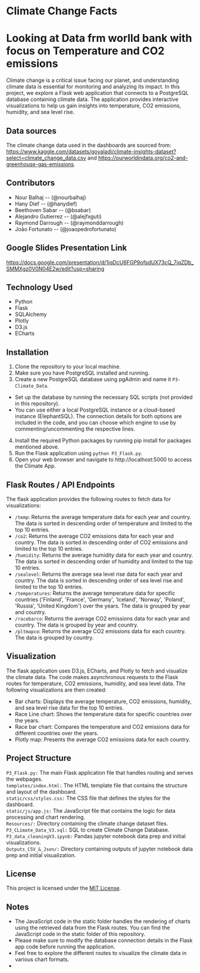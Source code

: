 # Climate Change Facts
# Looking at Data frm worlld bank with focus on Temperature and CO2 emissions
Climate change is a critical issue facing our planet, and understanding climate data is essential for monitoring and analyzing its impact. In this project, we explore a Flask web application that connects to a PostgreSQL database containing climate data. The application provides interactive visualizations to help us gain insights into temperature, CO2 emissions, humidity, and sea level rise.

## Data sources
The climate change data used in the dashboards are sourced from: https://www.kaggle.com/datasets/goyaladi/climate-insights-dataset?select=climate_change_data.csv and https://ourworldindata.org/co2-and-greenhouse-gas-emissions.

## Contributors
- Nour Balhaj -- (@nourbalhaj)
- Hany Dief -- (@hanydief)
- Beethoven Sabar -- (@bsabar)
- Alejandro Gutierrez -- (@alejfxguti)
- Raymond Darrough -- (@raymonddarrough)
- João Fortunato -- (@joaopedrofortunato)

## Google Slides Presentation Link
https://docs.google.com/presentation/d/1iqDcU6FGP9ofsdUX73cQ_7jqZDb_SMMXgz0V0N04E2w/edit?usp=sharing

## Technology Used

- Python
- Flask
- SQLAlchemy
- Plotly
- D3.js
- ECharts

## Installation

1. Clone the repository to your local machine.
2. Make sure you have PostgreSQL installed and running.
3. Create a new PostgreSQL database using pgAdmin and name it `P3-Climate_Data`.
  - Set up the database by running the necessary SQL scripts (not provided in this repository).
  - You can use either a local PostgreSQL instance or a cloud-based instance (ElephantSQL). The connection details for both options are included in the code, and you can choose which engine to use by commenting/uncommenting the respective lines.
4. Install the required Python packages by running pip install for packages mentioned above.
5. Run the Flask application using `python P3_Flask.py`.
6. Open your web browser and navigate to http://localhost:5000 to access the Climate App.

## Flask Routes / API Endpoints
The flask application provides the following routes to fetch data for visualizations:

- `/temp`: Returns the average temperature data for each year and country. The data is sorted in descending order of temperature and limited to the top 10 entries.
- `/co2`: Returns the average CO2 emissions data for each year and country. The data is sorted in descending order of CO2 emissions and limited to the top 10 entries.
- `/humidity`: Returns the average humidity data for each year and country. The data is sorted in descending order of humidity and limited to the top 10 entries.
- `/sealevel`: Returns the average sea level rise data for each year and country. The data is sorted in descending order of sea level rise and limited to the top 10 entries.
- `/temperatures`:  Returns the average temperature data for specific countries ('Finland', 'France', 'Germany', 'Iceland', 'Norway', 'Poland', 'Russia', 'United Kingdom') over the years. The data is grouped by year and country.
- `/racebarco`: Returns the average CO2 emissions data for each year and country. The data is grouped by year and country.
- `/pltmapco`: Returns the average CO2 emissions data for each country. The data is grouped by country.

## Visualization
The flask application uses D3.js, ECharts, and Plotly to fetch and visualize the climate data. The code makes asynchronous requests to the Flask routes for temperature, CO2 emissions, humidity, and sea level data. The following visualizations are then created:
- Bar charts: Displays the average temperature, CO2 emissions, humidity, and sea level rise data for the top 10 entries.
- Race Line chart: Shows the temperature data for specific countries over the years.
- Race bar chart: Compares the temperature and CO2 emissions data for different countries over the years.
- Plotly map: Presents the average CO2 emissions data for each country.

## Project Structure
`P3_Flask.py:` The main Flask application file that handles routing and serves the webpages. \
`templates/index.html:` The HTML template file that contains the structure and layout of the dashboard. \
`static/css/styles.css:` The CSS file that defines the styles for the dashboard. \
`static/js/app.js:` The JavaScript file that contains the logic for data processing and chart rendering. \
`Resources/:` Directory containing the climate change dataset files. \
`P3_CLimate_Data_V3.sql:` SQL to create Climate Change Database. \
`P3_data_cleaningV3.ipynb:` Pandas jupyter notebook data prep and initial visualizations. \
`Outputs_CSV_&_Json/:` Directory containing outputs of jupyter notebook data prep and initial visualization. 

## License

This project is licensed under the [MIT License](LICENSE).

## Notes
- The JavaScript code in the static folder handles the rendering of charts using the retrieved data from the Flask routes. You can find the JavaScript code in the static folder of this repository.
- Please make sure to modify the database connection details in the Flask app code before running the application.
- Feel free to explore the different routes to visualize the climate data in various chart formats.
- 
